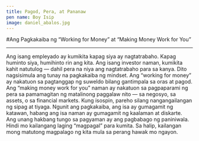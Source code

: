 ```yaml
---
title: Pagod, Pera, at Pananaw
pen name: Boy Isip
image: daniel_abalos.jpg
---
```


#Ang Pagkakaiba ng “Working for Money” at 
“Making Money Work for You”

---

Ang isang empleyado ay kumikita kapag siya ay nagtatrabaho. 
Kapag huminto siya, humihinto rin ang kita. Ang isang investor 
naman, kumikita kahit natutulog — dahil pera na niya ang 
nagtatrabaho para sa kanya. Dito nagsisimula ang tunay na 
pagkakaiba ng mindset.
Ang “working for money” ay nakatuon sa pagtanggap ng suweldo 
bilang gantimpala sa oras at pagod. Ang “making money work 
for you” naman ay nakatuon sa pagpaparami ng pera sa 
pamamagitan ng matalinong paggalaw nito — sa negosyo, sa 
assets, o sa financial markets.
Kung isospin, pareho silang nangangailangan ng sipag at tiyaga. 
Ngunit ang pagkakaiba, ang isa ay gumagamit ng katawan, 
habang ang isa naman ay gumagamit ng kaalaman at diskarte.
Ang unang hakbang tungo sa pagyaman ay ang pagbabago ng 
paniniwala. Hindi mo kailangang laging “magpagal” para kumita. 
Sa halip, kailangan mong matutong magpalago ng kita mula sa 
perang hawak mo ngayon.

